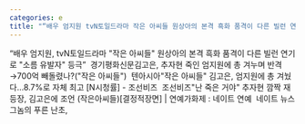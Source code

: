 ```yaml
---
categories: e
title: "“배우 엄지원 tvN토일드라마 작은 아씨들 원상아의 본격 흑화 품격이 다른 빌런 연기로 소름 유발자 등극”  경기평화신문"
---
```

“배우 엄지원, tvN토일드라마 "작은 아씨들" 원상아의 본격 흑화 품격이 다른 빌런 연기로 "소름 유발자" 등극”&nbsp;&nbsp;경기평화신문김고은, 추자현 죽인 엄지원에 총 겨누며 반격→700억 빼돌렸나?("작은 아씨들")&nbsp;&nbsp;텐아시아"작은 아씨들" 김고은, 엄지원에 총 겨눴다…8.7%로 자체 최고 [N시청률] - 조선비즈&nbsp;&nbsp;조선비즈"난 죽은 거야" 추자현 깜짝 재등장, 김고은에 조언 (작은아씨들)[결정적장면] | 연예가화제 : 네이트 연예&nbsp;&nbsp;네이트 뉴스그놈의 푸른 난초, 